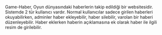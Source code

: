 Game-Haber, Oyun dünyasındaki haberlerin takip edildiği bir websitesidir. Sistemde 2 tür kullanıcı vardır. Normal kullanıcılar sadece girilen haberleri okuyabilirken, adminler haber ekleyebilir, haber silebilir, varolan bir haberi düzenleyebilir. Haber eklerken haberin açıklamasına ek olarak haber ile ilgili resim de girilebilir.
